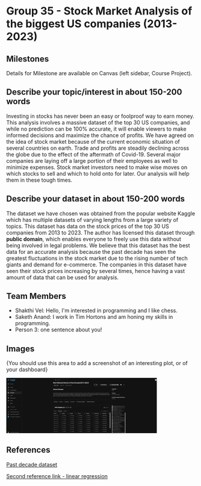 # Group 35 - Stock Market Analysis of the biggest US companies (2013-2023)

## Milestones

Details for Milestone are available on Canvas (left sidebar, Course Project).

## Describe your topic/interest in about 150-200 words

Investing in stocks has never been an easy or foolproof way to earn money. This analysis involves a massive dataset of the top 30 US companies, and while no prediction can be 100% accurate, it will enable viewers to make informed decisions and maximize the chance of profits. We have agreed on the idea of stock market because of the current economic situation of several countries on earth. Trade and profits are steadily declining across the globe due to the effect of the aftermath of Covid-19. Several major companies are laying off a large portion of their employees as well to minimize expenses. Stock market investors need to make wise moves on which stocks to sell and which to hold onto for later. Our analysis will help them in these tough times.

## Describe your dataset in about 150-200 words

The dataset we have chosen was obtained from the popular website Kaggle which has multiple datasets of varying lengths from a large variety of topics. This dataset has data on the stock prices of the top 30 US companies from 2013 to 2023. The author has licensed this dataset through **public domain**, which enables everyone to freely use this data without being involved in legal problems. We believe that this dataset has the best data for an accurate analysis because the past decade has seen the greatest fluctuations in the stock market due to the rising number of tech giants and demand for e-commerce. The companies in this dataset have seen their stock prices increasing by several times, hence having a vast amount of data that can be used for analysis.

## Team Members

- Shakthi Vel: Hello, I'm interested in programming and I like chess.
- Saketh Anand: I work in Tim Hortons and am honing my skills in programming.
- Person 3: one sentence about you!

## Images

{You should use this area to add a screenshot of an interesting plot, or of your dashboard}

<img src ="images/Kaggle.png" width="400px" length="350px">

## References

[Past decade dataset](https://www.kaggle.com/datasets/kane6543/most-watched-stocks-of-past-decade20132023?select=AAPL%28Apple%29.csv)

[Second reference link - linear regression](https://www.kaggle.com/code/kane6543/stock-prediction-linear-regression-moving-avg)


